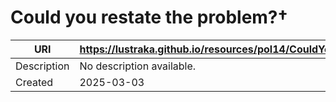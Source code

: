 # Could you restate the problem?†

URI|https://lustraka.github.io/resources/pol14/CouldYouRestateTheProblem
-|-
Description|No description available.
Created|2025-03-03

